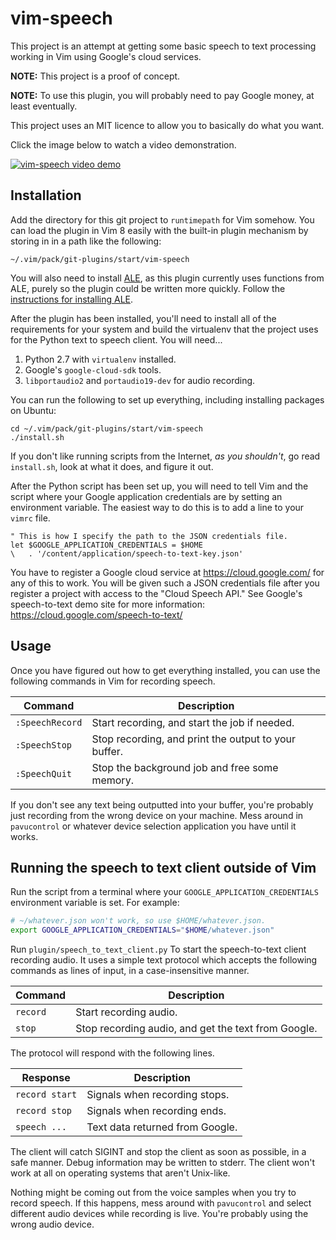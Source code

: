 # vim-speech

This project is an attempt at getting some basic speech to text processing
working in Vim using Google's cloud services.

**NOTE:** This project is a proof of concept.

**NOTE:** To use this plugin, you will probably need to pay Google money, at
least eventually.

This project uses an MIT licence to allow you to basically do what you want.

Click the image below to watch a video demonstration.

[![vim-speech video demo](https://img.youtube.com/vi/UtInOI7LluA/0.jpg)](http://www.youtube.com/watch?v=UtInOI7LluA "vim-speech video demo")

## Installation

Add the directory for this git project to `runtimepath` for Vim somehow.
You can load the plugin in Vim 8 easily with the built-in plugin mechanism by
storing in in a path like the following:

```
~/.vim/pack/git-plugins/start/vim-speech
```

You will also need to install [ALE](https://github.com/w0rp/ale), as this plugin
currently uses functions from ALE, purely so the plugin could be written more
quickly. Follow the [instructions for installing ALE](https://github.com/w0rp/ale#installation).

After the plugin has been installed, you'll need to install all of the
requirements for your system and build the virtualenv that the project uses
for the Python text to speech client. You will need...

1. Python 2.7 with `virtualenv` installed.
2. Google's `google-cloud-sdk` tools.
3. `libportaudio2` and `portaudio19-dev` for audio recording.

You can run the following to set up everything, including installing packages
on Ubuntu:

```
cd ~/.vim/pack/git-plugins/start/vim-speech
./install.sh
```

If you don't like running scripts from the Internet, _as you shouldn't_, go read
`install.sh`, look at what it does, and figure it out.

After the Python script has been set up, you will need to tell Vim and the
script where your Google application credentials are by setting an environment
variable. The easiest way to do this is to add a line to your `vimrc` file.

```
" This is how I specify the path to the JSON credentials file.
let $GOOGLE_APPLICATION_CREDENTIALS = $HOME
\   . '/content/application/speech-to-text-key.json'
```

You have to register a Google cloud service at https://cloud.google.com/ for any
of this to work. You will be given such a JSON credentials file after you
register a project with access to the "Cloud Speech API." See Google's
speech-to-text demo site for more information:
https://cloud.google.com/speech-to-text/

## Usage

Once you have figured out how to get everything installed, you can use the
following commands in Vim for recording speech.

| Command         | Description                                               |
| --------------- | --------------------------------------------------------- |
| `:SpeechRecord` | Start recording, and start the job if needed.             |
| `:SpeechStop`   | Stop recording, and print the output to your buffer.      |
| `:SpeechQuit`   | Stop the background job and free some memory.             |

If you don't see any text being outputted into your buffer, you're probably just
recording from the wrong device on your machine. Mess around in `pavucontrol` or
whatever device selection application you have until it works.

## Running the speech to text client outside of Vim

Run the script from a terminal where your `GOOGLE_APPLICATION_CREDENTIALS`
environment variable is set. For example:

```bash
# ~/whatever.json won't work, so use $HOME/whatever.json.
export GOOGLE_APPLICATION_CREDENTIALS="$HOME/whatever.json"
```

Run `plugin/speech_to_text_client.py` To start the speech-to-text client
recording audio. It uses a simple text protocol which accepts the following
commands as lines of input, in a case-insensitive manner.

| Command        | Description                                                |
| -------------- | ---------------------------------------------------------- |
| `record`       | Start recording audio.                                     |
| `stop`         | Stop recording audio, and get the text from Google.        |

The protocol will respond with the following lines.

| Response       | Description                                                |
| -------------- | ---------------------------------------------------------- |
| `record start` | Signals when recording stops.                              |
| `record stop`  | Signals when recording ends.                               |
| `speech ...`   | Text data returned from Google.                            |

The client will catch SIGINT and stop the client as soon as possible, in a safe
manner. Debug information may be written to stderr. The client won't work at all
on operating systems that aren't Unix-like.

Nothing might be coming out from the voice samples when you try to record
speech. If this happens, mess around with `pavucontrol` and select different
audio devices while recording is live. You're probably using the wrong audio
device.
